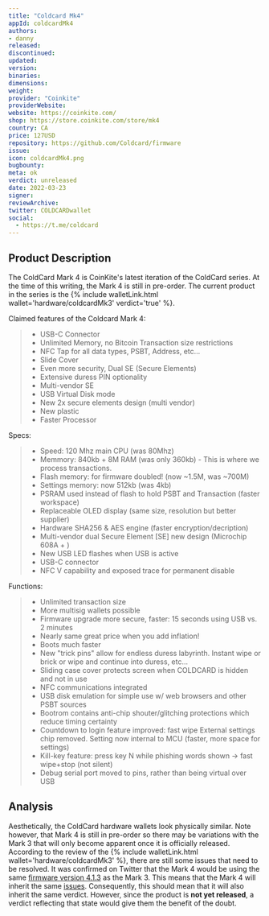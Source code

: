 ```yaml
---
title: "Coldcard Mk4"
appId: coldcardMk4
authors:
- danny
released: 
discontinued: 
updated: 
version: 
binaries: 
dimensions: 
weight: 
provider: "Coinkite"
providerWebsite: 
website: https://coinkite.com/
shop: https://store.coinkite.com/store/mk4
country: CA
price: 127USD
repository: https://github.com/Coldcard/firmware
issue: 
icon: coldcardMk4.png
bugbounty: 
meta: ok
verdict: unreleased
date: 2022-03-23
signer: 
reviewArchive: 
twitter: COLDCARDwallet
social: 
  - https://t.me/coldcard
---
```


## Product Description 

The ColdCard Mark 4 is CoinKite's latest iteration of the ColdCard series. At the time of this writing, the Mark 4 is still in pre-order. The current product in the series is the {% include walletLink.html wallet='hardware/coldcardMk3' verdict='true' %}. 

Claimed features of the Coldcard Mark 4:

> - USB-C Connector
> - Unlimited Memory, no Bitcoin Transaction size restrictions
> - NFC Tap for all data types, PSBT, Address, etc...
> - Slide Cover
> - Even more security, Dual SE (Secure Elements)
> - Extensive duress PIN optionality
> - Multi-vendor SE
> - USB Virtual Disk mode
> - New 2x secure elements design (multi vendor)
> - New plastic
> - Faster Processor

Specs:

> - Speed: 120 Mhz main CPU (was 80Mhz)
> - Memmory: 840kb + 8M RAM (was only 360kb) - This is where we process transactions.
> - Flash memory: for firmware doubled! (now ~1.5M, was ~700M)
> - Settings memory: now 512kb (was 4kb)
> - PSRAM used instead of flash to hold PSBT and Transaction (faster workspace)
> - Replaceable OLED display (same size, resolution but better supplier)
> - Hardware SHA256 & AES engine (faster encryption/decription)
> - Multi-vendor dual Secure Element [SE] new design (Microchip 608A + )
> - New USB LED flashes when USB is active
> - USB-C connector
> - NFC V capability and exposed trace for permanent disable

Functions: 

> - Unlimited transaction size
> - More multisig wallets possible
> - Firmware upgrade more secure, faster: 15 seconds using USB vs. 2 minutes
> - Nearly same great price when you add inflation!
> - Boots much faster
> - New "trick pins" allow for endless duress labyrinth. Instant wipe or brick or wipe and continue into duress, etc...
> - Sliding case cover protects screen when COLDCARD is hidden and not in use
> - NFC communications integrated
> - USB disk emulation for simple use w/ web browsers and other PSBT sources
> - Bootrom contains anti-chip shouter/glitching protections which reduce timing certainty
> - Countdown to login feature improved: fast wipe
External settings chip removed. Setting now internal to MCU (faster, more space for settings)
> - Kill-key feature: press key N while phishing words shown -> fast wipe+stop (not silent)
> - Debug serial port moved to pins, rather than being virtual over USB

## Analysis 

Aesthetically, the ColdCard hardware wallets look physically similar. Note however, that Mark 4 is still in pre-order so there may be variations with the Mark 3 that will only become apparent once it is officially released. According to the review of the {% include walletLink.html wallet='hardware/coldcardMk3' %}, there are still some issues that need to be resolved. It was confirmed on Twitter that the Mark 4 would be using the same [firmware version 4.1.3](https://twitter.com/BitcoinWalletz/status/1503293167478931463) as the Mark 3. This means that the Mark 4 will inherit the same [issues](https://gitlab.com/walletscrutiny/walletScrutinyCom/-/issues/340). Consequently, this should mean that it will also inherit the same verdict. However, since the product is **not yet released**, a verdict reflecting that state would give them the benefit of the doubt.  